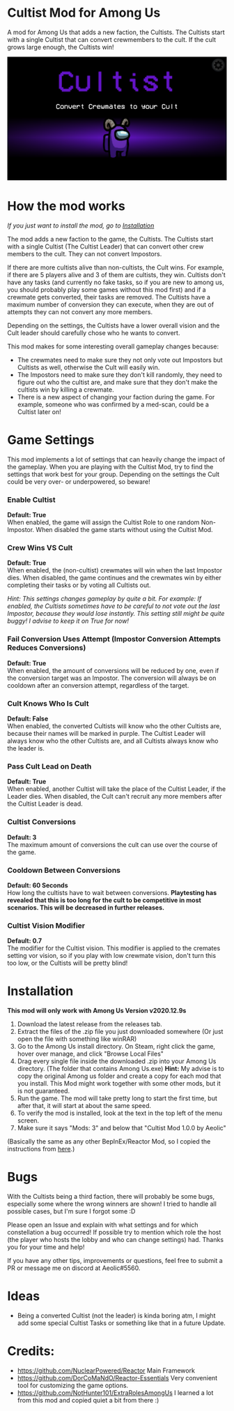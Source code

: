 ﻿# Cultist Mod for Among Us

A mod for Among Us that adds a new faction, the Cultists. The Cultists start with a single Cultist that can
convert crewmembers to the cult. If the cult grows large enough, the Cultists win! 

![cultist_intro](cultist_intro.png)

# How the mod works
_If you just want to install the mod, go to [Installation](#installation)_

The mod adds a new faction to the game, the Cultists. The Cultists start with a single Cultist (The Cultist Leader) that can
convert other crew members to the cult. They can not convert Impostors. 

If there are more cultists alive than
non-cultists, the Cult wins. For example, if there are 5 players alive and 3 of them are cultists, they win.
Cultists don't have any tasks (and currently no fake tasks, so if you are new to among us, you should probably play
some games without this mod first) and if a crewmate gets converted, their tasks are removed. The Cultists have a maximum
number of conversion they can execute, when they are out of attempts they can not convert any more members.

Depending on the settings, the Cultists have a lower overall vision and the Cult leader should carefully chose who 
he wants to convert.

This mod makes for some interesting overall gameplay changes because:
* The crewmates need to make sure they not only vote out Impostors but Cultists as well, otherwise the Cult will easily win.
* The Impostors need to make sure they don't kill randomly, they need to figure out who the cultist are, and make sure that they don't make
the cultists win by killing a crewmate.
* There is a new aspect of changing your faction during the game. For example, someone who was confirmed by a med-scan, could be a Cultist later on!

# Game Settings
This mod implements a lot of settings that can heavily change the impact of the gameplay. When you are playing with the Cultist Mod,
try to find the settings that work best for your group. Depending on the settings the Cult could be very over- or underpowered, so beware!

### Enable Cultist
__Default: True__\
When enabled, the game will assign the Cultist Role to one random Non-Impostor. When disabled
the game starts without using the Cultist Mod.

### Crew Wins VS Cult
__Default: True__\
When enabled, the (non-cultist) crewmates will win when the last Impostor dies. When disabled, the game continues
and the crewmates win by either completing their tasks or by voting all Cultists out.

_Hint: This settings changes gameplay by quite a bit. For example: If enabled, the Cultists sometimes have to be careful to not vote out
the last Impostor, because they would lose instantly. This setting still might be quite buggy! I advise to keep it on True for now!_

### Fail Conversion Uses Attempt (Impostor Conversion Attempts Reduces Conversions)
__Default: True__\
When enabled, the amount of conversions will be reduced by one, even if the conversion 
target was an Impostor. The conversion will always be on cooldown after an conversion attempt, regardless of the target.

### Cult Knows Who Is Cult
__Default: False__\
When enabled, the converted Cultists will know who the other Cultists are, because their names will be marked in purple.
The Cultist Leader will always know who the other Cultists are, and all Cultists always know who the leader is.

### Pass Cult Lead on Death
__Default: True__\
When enabled, another Cultist will take the place of the Cultist Leader, if the Leader dies. When disabled, the Cult
can't recruit any more members after the Cultist Leader is dead.

### Cultist Conversions
__Default: 3__\
The maximum amount of conversions the cult can use over the course of the game.

### Cooldown Between Conversions
__Default: 60 Seconds__\
How long the cultists have to wait between conversions. __Playtesting has revealed that this is too long for the cult to be competitive in most scenarios. This will be decreased in further releases.__

### Cultist Vision Modifier
__Default: 0.7__\
The modifier for the Cultist vision. This modifier is applied to the cremates setting vor vision, so if you play with low
crewmate vision, don't turn this too low, or the Cultists will be pretty blind!

# Installation
__This mod will only work with Among Us Version v2020.12.9s__

1) Download the latest release from the releases tab.
2) Extract the files of the .zip file you just downloaded somewhere (Or just open the file with something like winRAR)
3) Go to the Among Us install directory. On Steam, right click the game, hover over manage, and click "Browse Local Files"
4) Drag every single file inside the downloaded .zip into your Among Us directory. (The folder that contains Among Us.exe)
   __Hint:__ My advise is to copy the original Among us folder and create a copy for each mod that you install. This Mod might work together with some
   other mods, but it is not guaranteed.
5) Run the game. The mod will take pretty long to start the first time, but after that, it will start at about the same speed.
6) To verify the mod is installed, look at the text in the top left of the menu screen.
7) Make sure it says "Mods: 3" and below that "Cultist Mod 1.0.0 by Aeolic"

(Basically the same as any other BepInEx/Reactor Mod, so I copied the instructions from [here](https://github.com/NotHunter101/ExtraRolesAmongUs/blob/main/README.md#instructions).)



# Bugs
With the Cultists being a third faction, there will probably be some bugs, especially some where the wrong winners are shown! I tried to handle all
possible cases, but I'm sure I forgot some :D

Please open an Issue and explain with what settings and for which constellation a bug occurred! 
If possible try to mention which role the host (the player
who hosts the lobby and who can change settings) had. Thanks you for your time and help!

If you have any other tips, improvements or questions, feel free to submit a PR or message me on discord at Aeolic#5560.

# Ideas
* Being a converted Cultist (not the leader) is kinda boring atm, I might add some special Cultist Tasks or something like that in a future Update.

# Credits:

* https://github.com/NuclearPowered/Reactor Main Framework
* https://github.com/DorCoMaNdO/Reactor-Essentials Very convenient tool for customizing the game options.
* https://github.com/NotHunter101/ExtraRolesAmongUs I learned a lot from this mod and copied quiet a bit from there :)
